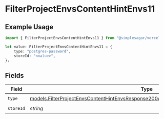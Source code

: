 # FilterProjectEnvsContentHintEnvs11

## Example Usage

```typescript
import { FilterProjectEnvsContentHintEnvs11 } from "@simplesagar/vercel/models/filterprojectenvsop.js";

let value: FilterProjectEnvsContentHintEnvs11 = {
    type: "postgres-password",
    storeId: "<value>",
};
```

## Fields

| Field                                                                                                                                                                                      | Type                                                                                                                                                                                       | Required                                                                                                                                                                                   | Description                                                                                                                                                                                |
| ------------------------------------------------------------------------------------------------------------------------------------------------------------------------------------------ | ------------------------------------------------------------------------------------------------------------------------------------------------------------------------------------------ | ------------------------------------------------------------------------------------------------------------------------------------------------------------------------------------------ | ------------------------------------------------------------------------------------------------------------------------------------------------------------------------------------------ |
| `type`                                                                                                                                                                                     | [models.FilterProjectEnvsContentHintEnvsResponse200ApplicationJSONResponseBody2Envs11Type](../models/filterprojectenvscontenthintenvsresponse200applicationjsonresponsebody2envs11type.md) | :heavy_check_mark:                                                                                                                                                                         | N/A                                                                                                                                                                                        |
| `storeId`                                                                                                                                                                                  | *string*                                                                                                                                                                                   | :heavy_check_mark:                                                                                                                                                                         | N/A                                                                                                                                                                                        |